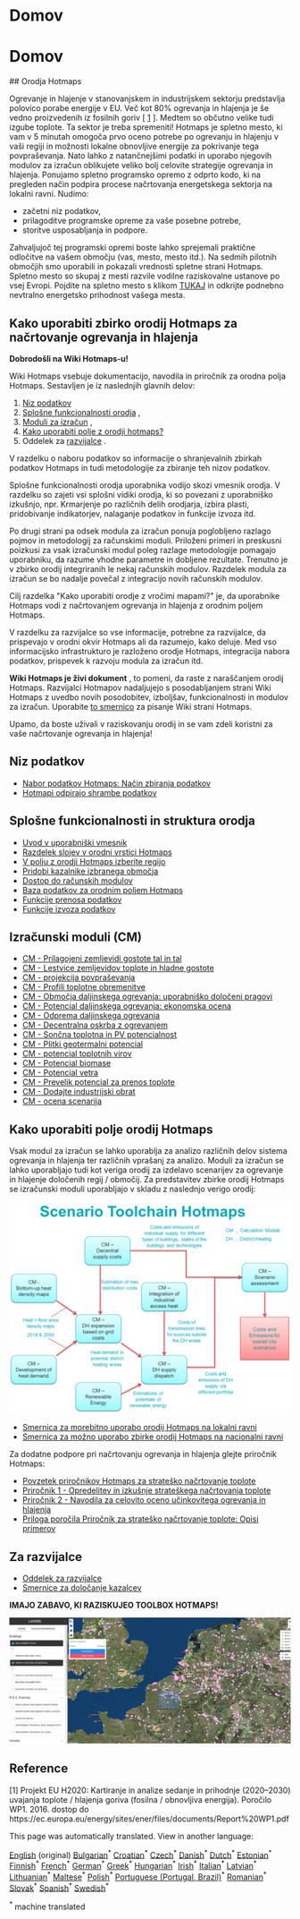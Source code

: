 <h1> <a class="anchor" id="home" href="#home"><i class="fa fa-link"></i></a> Domov </h1><h1> <a class="anchor" id="home" href="#home"><i class="fa fa-link"></i></a> Domov </h1> ## Orodja Hotmaps <p> Ogrevanje in hlajenje v stanovanjskem in industrijskem sektorju predstavlja polovico porabe energije v EU. Več kot 80% ogrevanja in hlajenja je še vedno proizvedenih iz fosilnih goriv [ <a href="#references">1</a> ]. Medtem so občutno velike tudi izgube toplote. Ta sektor je treba spremeniti! Hotmaps je spletno mesto, ki vam v 5 minutah omogoča prvo oceno potrebe po ogrevanju in hlajenju v vaši regiji in možnosti lokalne obnovljive energije za pokrivanje tega povpraševanja. Nato lahko z natančnejšimi podatki in uporabo njegovih modulov za izračun oblikujete veliko bolj celovite strategije ogrevanja in hlajenja. Ponujamo spletno programsko opremo z odprto kodo, ki na pregleden način podpira procese načrtovanja energetskega sektorja na lokalni ravni. Nudimo: </p><ul><li> začetni niz podatkov, </li><li> prilagoditve programske opreme za vaše posebne potrebe, </li><li> storitve usposabljanja in podpore. </li></ul><p> Zahvaljujoč tej programski opremi boste lahko sprejemali praktične odločitve na vašem območju (vas, mesto, mesto itd.). Na sedmih pilotnih območjih smo uporabili in pokazali vrednosti spletne strani Hotmaps. Spletno mesto so skupaj z mesti razvile vodilne raziskovalne ustanove po vsej Evropi. Pojdite na spletno mesto s klikom <a href="https://www.hotmaps.hevs.ch/map">TUKAJ</a> in odkrijte podnebno nevtralno energetsko prihodnost vašega mesta. </p><h2> <a class="anchor" id="how-to-use-the-hotmaps-toolbox-for-heating-and-cooling-planning" href="#how-to-use-the-hotmaps-toolbox-for-heating-and-cooling-planning"><i class="fa fa-link"></i></a> Kako uporabiti zbirko orodij Hotmaps za načrtovanje ogrevanja in hlajenja </h2><p> <strong>Dobrodošli na Wiki Hotmaps-u!</strong> </p><p> Wiki Hotmaps vsebuje dokumentacijo, navodila in priročnik za orodna polja Hotmaps. Sestavljen je iz naslednjih glavnih delov: </p><ol><li> <a href="#data-sets">Niz podatkov</a> </li><li> <a href="#general-tool-functionalities-and-structure">Splošne funkcionalnosti orodja</a> , </li><li> <a href="#calculation-modules-cm">Moduli za izračun</a> , </li><li> <a href="#how-to-apply-hotmaps-toolbox">Kako uporabiti polje z orodji hotmaps?</a> </li><li> Oddelek za <a href="#for-developers">razvijalce</a> . </li></ol><p> V razdelku o naboru podatkov so informacije o shranjevalnih zbirkah podatkov Hotmaps in tudi metodologije za zbiranje teh nizov podatkov. </p><p> Splošne funkcionalnosti orodja uporabnika vodijo skozi vmesnik orodja. V razdelku so zajeti vsi splošni vidiki orodja, ki so povezani z uporabniško izkušnjo, npr. Krmarjenje po različnih delih orodjarja, izbira plasti, pridobivanje indikatorjev, nalaganje podatkov in funkcije izvoza itd. </p><p> Po drugi strani pa odsek modula za izračun ponuja poglobljeno razlago pojmov in metodologij za računskimi moduli. Priloženi primeri in preskusni poizkusi za vsak izračunski modul poleg razlage metodologije pomagajo uporabniku, da razume vhodne parametre in dobljene rezultate. Trenutno je v zbirko orodij integriranih le nekaj računskih modulov. Razdelek modula za izračun se bo nadalje povečal z integracijo novih računskih modulov. </p><p> Cilj razdelka &quot;Kako uporabiti orodje z vročimi mapami?&quot; je, da uporabnike Hotmaps vodi z načrtovanjem ogrevanja in hlajenja z orodnim poljem Hotmaps. </p><p> V razdelku za razvijalce so vse informacije, potrebne za razvijalce, da prispevajo v orodni okvir Hotmaps ali da razumejo, kako deluje. Med vso informacijsko infrastrukturo je razloženo orodje Hotmaps, integracija nabora podatkov, prispevek k razvoju modula za izračun itd. </p><p> <strong>Wiki Hotmaps je živi dokument</strong> , to pomeni, da raste z naraščanjem orodij Hotmaps. Razvijalci Hotmapov nadaljujejo s posodabljanjem strani Wiki Hotmaps z uvedbo novih posodobitev, izboljšav, funkcionalnosti in modulov za izračun. Uporabite <a href="https://github.com/HotMaps/hotmaps_wiki/wiki/en-Guidelines-for-writing-a-Hotmaps-Wiki-page">to smernico</a> za pisanje Wiki strani Hotmaps. </p><p> Upamo, da boste uživali v raziskovanju orodij in se vam zdeli koristni za vaše načrtovanje ogrevanja in hlajenja! </p><h2> <a class="anchor" id="data-sets" href="#data-sets"><i class="fa fa-link"></i></a> Niz podatkov </h2><ul><li> <a href="en-Hotmaps-data-set-method-of-data-collection">Nabor podatkov Hotmaps: Način zbiranja podatkov</a> </li><li> <a href="en-Hotmaps-open-data-repositories">Hotmapi odpirajo shrambe podatkov</a> </li></ul><h2> <a class="anchor" id="general-tool-functionalities-and-structure" href="#general-tool-functionalities-and-structure"><i class="fa fa-link"></i></a> Splošne funkcionalnosti in struktura orodja </h2><ul><li> <a href="en-Introduction-to-user-interface">Uvod v uporabniški vmesnik</a> </li><li> <a href="en-Layers-section-in-the-Hotmaps-toolbox">Razdelek slojev v orodni vrstici Hotmaps</a> </li><li> <a href="en-Select-a-region-in-the-Hotmaps-toolbox">V polju z orodji Hotmaps izberite regijo</a> </li><li> <a href="en-Retrieve-indicators-of-a-selected-area">Pridobi kazalnike izbranega območja</a> </li><li> <a href="en-Access-to-calculation-modules">Dostop do računskih modulov</a> </li><li> <a href="en-Database-behind-the-Hotmaps-toolbox">Baza podatkov za orodnim poljem Hotmaps</a> </li><li> <a href="en-Data-upload-functionalities">Funkcije prenosa podatkov</a> </li><li> <a href="en-Data-export-functionalities">Funkcije izvoza podatkov</a> </li></ul><h2> <a class="anchor" id="calculation-modules-cm" href="#calculation-modules-cm"><i class="fa fa-link"></i></a> Izračunski moduli (CM) </h2><ul><li> <a href="en-CM-Customized-heat-and-floor-area-density-maps">CM - Prilagojeni zemljevidi gostote tal in tal</a> </li><li> <a href="en-CM-Scale-heat-and-cool-density-maps">CM - Lestvice zemljevidov toplote in hladne gostote</a> </li><li> <a href="en-CM-Demand-projection">CM - projekcija povpraševanja</a> </li><li> <a href="en-CM-Heat-load-profiles">CM - Profili toplotne obremenitve</a> </li><li> <a href="en-CM-District-heating-potential-areas-user-defined-thresholds">CM - Območja daljinskega ogrevanja: uporabniško določeni pragovi</a> </li><li> <a href="en-CM-District-heating-potential-economic-assessment">CM - Potencial daljinskega ogrevanja: ekonomska ocena</a> </li><li> <a href="en-CM-District-heating-supply-dispatch">CM - Odprema daljinskega ogrevanja</a> </li><li> <a href="en-CM-Decentral-heating-supply">CM - Decentralna oskrba z ogrevanjem</a> </li><li> <a href="en-CM-Solar-thermal-and-PV-potential">CM - Sončna toplotna in PV potencialnost</a> </li><li> <a href="en-CM-Shallow-geothermal-potential">CM - Plitki geotermalni potencial</a> </li><li> <a href="en-CM-Heat-source-potential">CM - potencial toplotnih virov</a> </li><li> <a href="en-CM-Biomass-potential">CM - Potencial biomase</a> </li><li> <a href="en-CM-Wind-potential">CM - Potencial vetra</a> </li><li> <a href="en-CM-Excess-heat-transport-potential">CM - Prevelik potencial za prenos toplote</a> </li><li> <a href="en-CM-add-industry-plant">CM - Dodajte industrijski obrat</a> </li><li> <a href="en-CM-Scenario-assessment">CM - ocena scenarija</a> </li></ul><h2> <a class="anchor" id="how-to-apply-hotmaps-toolbox" href="#how-to-apply-hotmaps-toolbox"><i class="fa fa-link"></i></a> Kako uporabiti polje orodij Hotmaps </h2><p> Vsak modul za izračun se lahko uporablja za analizo različnih delov sistema ogrevanja in hlajenja ter različnih vprašanj za analizo. Moduli za izračun se lahko uporabljajo tudi kot veriga orodij za izdelavo scenarijev za ogrevanje in hlajenje določenih regij / območij. Za predstavitev zbirke orodij Hotmaps se izračunski moduli uporabljajo v skladu z naslednjo verigo orodij: </p><p><img alt="" src="https://github.com/HotMaps/hotmaps_wiki/blob/master/Images/Hotmaps_toolchain_2019-05-09.png"/></p><ul><li> <a href="en-GL-local">Smernica za morebitno uporabo orodij Hotmaps na lokalni ravni</a> </li><li> <a href="en-GL-national">Smernica za možno uporabo zbirke orodij Hotmaps na nacionalni ravni</a> </li></ul><p> Za dodatne podpore pri načrtovanju ogrevanja in hlajenja glejte priročnik Hotmaps: </p><ul><li> <a href="https://www.hotmaps-project.eu/wp-content/uploads/2019/04/Summary-Hotmaps-Handbook.pdf">Povzetek priročnikov Hotmaps za strateško načrtovanje toplote</a> </li><li> <a href="https://vbn.aau.dk/da/publications/definition-amp-experiences-of-strategic-heat-planning">Priročnik 1 - Opredelitev in izkušnje strateškega načrtovanja toplote</a> </li><li> <a href="https://vbn.aau.dk/da/publications/guidance-for-the-comprehensive-assessment-of-efficient-heating-an">Priročnik 2 - Navodila za celovito oceno učinkovitega ogrevanja in hlajenja</a> </li><li> <a href="https://vbn.aau.dk/da/publications/appendix-report-to-the-hotmaps-handbook-for-strategic-heat-planni">Priloga poročila Priročnik za strateško načrtovanje toplote: Opisi primerov</a> </li></ul><h2> <a class="anchor" id="for-developers" href="#for-developers"><i class="fa fa-link"></i></a> Za razvijalce </h2><ul><li> <a href="en-Developers">Oddelek za razvijalce</a> </li><li> <a href="en-Guidelines-for-defining-indicators">Smernice za določanje kazalcev</a> </li></ul><p> <strong>IMAJO ZABAVO, KI RAZISKUJEO TOOLBOX HOTMAPS!</strong> </p><p><img alt="" src="https://github.com/HotMaps/hotmaps_wiki/blob/master/Images/Hotmaps_test.JPG"/></p><h2> <a class="anchor" id="references" href="#references"><i class="fa fa-link"></i></a> Reference </h2><p> [1] Projekt EU H2020: Kartiranje in analize sedanje in prihodnje (2020–2030) uvajanja toplote / hlajenja goriva (fosilna / obnovljiva energija). Poročilo WP1. 2016. dostop do https://ec.europa.eu/energy/sites/ener/files/documents/Report%20WP1.pdf </p>
<!--- THIS IS A SUPER UNIQUE IDENTIFIER -->

This page was automatically translated. View in another language:

[English](../en/Home) (original) [Bulgarian](../bg/Home)<sup>\*</sup> [Croatian](../hr/Home)<sup>\*</sup> [Czech](../cs/Home)<sup>\*</sup> [Danish](../da/Home)<sup>\*</sup> [Dutch](../nl/Home)<sup>\*</sup> [Estonian](../et/Home)<sup>\*</sup> [Finnish](../fi/Home)<sup>\*</sup> [French](../fr/Home)<sup>\*</sup> [German](../de/Home)<sup>\*</sup> [Greek](../el/Home)<sup>\*</sup> [Hungarian](../hu/Home)<sup>\*</sup> [Irish](../ga/Home)<sup>\*</sup> [Italian](../it/Home)<sup>\*</sup> [Latvian](../lv/Home)<sup>\*</sup> [Lithuanian](../lt/Home)<sup>\*</sup> [Maltese](../mt/Home)<sup>\*</sup> [Polish](../pl/Home)<sup>\*</sup> [Portuguese (Portugal, Brazil)](../pt/Home)<sup>\*</sup> [Romanian](../ro/Home)<sup>\*</sup> [Slovak](../sk/Home)<sup>\*</sup>  [Spanish](../es/Home)<sup>\*</sup> [Swedish](../sv/Home)<sup>\*</sup> 

<sup>\*</sup> machine translated

